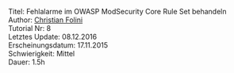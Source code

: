 Titel: Fehlalarme im OWASP ModSecurity Core Rule Set behandeln  
Author: <a href="mailto:christian.folini@netnea.com">Christian Folini</a>  
Tutorial Nr: 8  
Letztes Update: 08.12.2016  
Erscheinungsdatum: 17.11.2015  
Schwierigkeit: Mittel  
Dauer: 1.5h  
